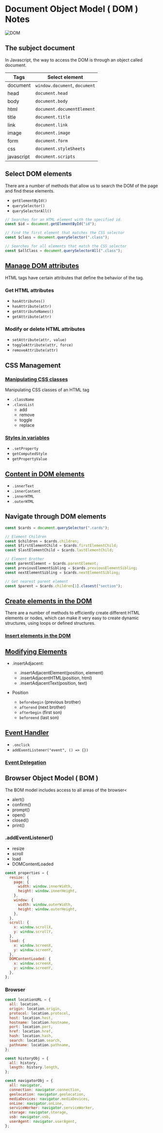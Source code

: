 # Document Object Model ( DOM ) Notes

![DOM](https://lenguajejs.com/javascript/dom/que-es/que-es-dom.png)

## The subject document

In Javascript, the way to access the DOM is through an object called document.

| Tags       | Select element                |
| ---------- | ----------------------------- |
| document   | `window.document`, `document` |
| head       | `document.head`               |
| body       | `document.body`               |
| html       | `document.documentElement`    |
| title      | `document.title`              |
| link       | `document.link`               |
| image      | `document.image`              |
| form       | `document.form`               |
| css        | `document.styleSheets`        |
| javascript | `document.scripts`            |

## Select DOM elements

There are a number of methods that allow us to search the DOM of the page and find these elements.

- `getElementById()`
- `querySelector()`
- `querySelectorAll()`

```js
// Searches for an HTML element with the specified id.
const $id = document.getElementById("id");

// Find the first element that matches the CSS selector
const $class = document.querySelector(".class");

// Searches for all elements that match the CSS selector
const $allClass = document.querySelectorAll(".class");
```

## [Manage DOM attributes](/JavaScript/Document-Object-Model/attributes/)

HTML tags have certain attributes that define the behavior of the tag.

### Get HTML attributes

- `hasAttributes()`
- `hasAttribute(attr)`
- `getAttributeNames()`
- `getAttribute(attr)`

### Modify or delete HTML attributes

- `setAttribute(attr, value)`
- `toggleAttribute(attr, force)`
- `removeAttribute(attr)`

## CSS Management

### [Manipulating CSS classes](/JavaScript/Document-Object-Model/manipulating-css/)

Manipulating CSS classes of an HTML tag

- `.className`
- `.classList`
  - add
  - remove
  - toggle
  - replace

### [Styles in variables](/JavaScript/Document-Object-Model/style-variable/)

- `.setProperty`
- `getComputedStyle`
- `getPropertyValue`

## [Content in DOM elements](/JavaScript/Document-Object-Model/content-in-dom-element/)

- `.innerText`
- `.innerContent`
- `.innerHTML`
- `.outerHTML`

## Navigate through DOM elements

```js
const $cards = document.querySelector(".cards");

// Element Children
const $children = $cards.children;
const $firstElementChild = $cards.firstElementChild;
const $lastElementChild = $cards.lastElementChild;

// Element Brother
const parentElement = $cards.parentElement;
const previousElementSibling = $cards.previousElementSibling;
const nextElementSibling = $cards.nextElementSibling;

// Get nearest parent element
const $parent = $cards.children[1].closest("section");
```

## [Create elements in the DOM](/JavaScript/Document-Object-Model/create-elements/)

There are a number of methods to efficiently create different HTML elements or nodes, which can make it very easy to create dynamic structures, using loops or defined structures.

### [Insert elements in the DOM](/JavaScript/Document-Object-Model/insert-element/)

## [Modifying Elements](/JavaScript/Document-Object-Model/modifying-elements/)

- .insertAdjacent:
  - .insertAdjacentElement(position, element)
  - .insertAdjacentHTML(position, html)
  - .insertAdjacentText(position, text)
- Position

  - `beforebegin` (previous brother)
  - `afterend` (next brother)
  - `afterbegin` (first son)
  - `beforeend` (last son)

## [Event Handler](/JavaScript/Document-Object-Model/event-handler/)

- `.onclick`
- `addEventListener("event", () => {})`

### [Event Delegation](/JavaScript/Document-Object-Model/event-delegation/)

## Browser Object Model ( BOM )

The BOM model includes access to all areas of the browser<

- alert()
- confirm()
- prompt()
- open()
- closed()
- print()

### .addEventListener()

- resize
- scroll
- load
- DOMContentLoaded

```js
const properties = {
  resize: {
    page: {
      width: window.innerWidth,
      height: window.innerHeight,
    },
    window: {
      width: window.outerWidth,
      height: window.outerHeight,
    },
  },
  scroll: {
    x: window.scrollX,
    y: window.scrollY,
  },
  load: {
    x: window.screenX,
    y: window.screenY,
  },
  DOMContentLoaded: {
    x: window.screenX,
    y: window.screenY,
  },
};
```

### Browser

```js
const locationURL = {
  all: location,
  origin: location.origin,
  protocol: location.protocol,
  host: location.host,
  hostname: location.hostname,
  port: location.port,
  href: location.href,
  hash: location.hash,
  search: location.search,
  pathname: location.pathname,
};

const historyObj = {
  all: history,
  length: history.length,
};

const navigatorObj = {
  all: navigator,
  connection: navigator.connection,
  geolocation: navigator.geolocation,
  mediaDevices: navigator.mediaDevices,
  onLine: navigator.onLine,
  serviceWorker: navigator.serviceWorker,
  storage: navigator.storage,
  usb: navigator.usb,
  userAgent: navigator.userAgent,
};
```
